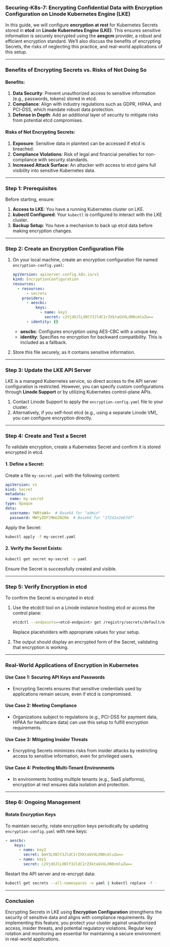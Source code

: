 ### Securing-K8s-7: Encrypting Confidential Data with Encryption Configuration on Linode Kubernetes Engine (LKE)

In this guide, we will configure **encryption at rest** for Kubernetes Secrets stored in **etcd** on **Linode Kubernetes Engine (LKE)**. This ensures sensitive information is securely encrypted using the **aesgcm** provider, a robust and efficient encryption standard. We’ll also discuss the benefits of encrypting Secrets, the risks of neglecting this practice, and real-world applications of this setup.

---

### Benefits of Encrypting Secrets vs. Risks of Not Doing So

#### **Benefits**:
1. **Data Security**: Prevent unauthorized access to sensitive information (e.g., passwords, tokens) stored in etcd.
2. **Compliance**: Align with industry regulations such as GDPR, HIPAA, and PCI-DSS, which mandate robust data protection.
3. **Defense in Depth**: Add an additional layer of security to mitigate risks from potential etcd compromises.

#### **Risks of Not Encrypting Secrets**:
1. **Exposure**: Sensitive data in plaintext can be accessed if etcd is breached.
2. **Compliance Violations**: Risk of legal and financial penalties for non-compliance with security standards.
3. **Increased Attack Surface**: An attacker with access to etcd gains full visibility into sensitive Kubernetes data.

---

### Step 1: Prerequisites

Before starting, ensure:
1. **Access to LKE**: You have a running Kubernetes cluster on LKE.
2. **kubectl Configured**: Your `kubectl` is configured to interact with the LKE cluster.
3. **Backup Setup**: You have a mechanism to back up etcd data before making encryption changes.

---

### Step 2: Create an Encryption Configuration File

1. On your local machine, create an encryption configuration file named `encryption-config.yaml`:

   ```yaml
   apiVersion: apiserver.config.k8s.io/v1
   kind: EncryptionConfiguration
   resources:
     - resources:
         - secrets
       providers:
         - aescbc:
             keys:
               - name: key1
                 secret: c2VjdXJlLXNlY3JldC1rZXktaGV4LXN0cmluZw==
         - identity: {}
   ```

   - **aescbc**: Configures encryption using AES-CBC with a unique key.
   - **identity**: Specifies no encryption for backward compatibility. This is included as a fallback.

2. Store this file securely, as it contains sensitive information.

---

### Step 3: Update the LKE API Server

LKE is a managed Kubernetes service, so direct access to the API server configuration is restricted. However, you can specify custom configurations through **Linode Support** or by utilizing Kubernetes control-plane APIs.

1. Contact Linode Support to apply the `encryption-config.yaml` file to your cluster.
2. Alternatively, if you self-host etcd (e.g., using a separate Linode VM), you can configure encryption directly.

---

### Step 4: Create and Test a Secret

To validate encryption, create a Kubernetes Secret and confirm it is stored encrypted in etcd.

#### 1. Define a Secret:

Create a file `my-secret.yaml` with the following content:

```yaml
apiVersion: v1
kind: Secret
metadata:
  name: my-secret
type: Opaque
data:
  username: YWRtaW4=  # Base64 for "admin"
  password: MWYyZDFlMmU2N2Rm  # Base64 for "1f2d1e2e67df"
```

Apply the Secret:

```bash
kubectl apply -f my-secret.yaml
```

#### 2. Verify the Secret Exists:

```bash
kubectl get secret my-secret -o yaml
```

Ensure the Secret is successfully created and visible.

---

### Step 5: Verify Encryption in etcd

To confirm the Secret is encrypted in etcd:

1. Use the etcdctl tool on a Linode instance hosting etcd or access the control plane:

   ```bash
   etcdctl --endpoints=<etcd-endpoint> get /registry/secrets/default/my-secret --cert=<path-to-cert> --key=<path-to-key> --cacert=<path-to-cacert>
   ```

   Replace placeholders with appropriate values for your setup.

2. The output should display an encrypted form of the Secret, validating that encryption is working.

---

### Real-World Applications of Encryption in Kubernetes

#### **Use Case 1: Securing API Keys and Passwords**
- Encrypting Secrets ensures that sensitive credentials used by applications remain secure, even if etcd is compromised.

#### **Use Case 2: Meeting Compliance**
- Organizations subject to regulations (e.g., PCI-DSS for payment data, HIPAA for healthcare data) can use this setup to fulfill encryption requirements.

#### **Use Case 3: Mitigating Insider Threats**
- Encrypting Secrets minimizes risks from insider attacks by restricting access to sensitive information, even for privileged users.

#### **Use Case 4: Protecting Multi-Tenant Environments**
- In environments hosting multiple tenants (e.g., SaaS platforms), encryption at rest ensures data isolation and protection.

---

### Step 6: Ongoing Management

#### Rotate Encryption Keys
To maintain security, rotate encryption keys periodically by updating `encryption-config.yaml` with new keys:

```yaml
- aescbc:
    keys:
      - name: key2
        secret: bmV3LXNlY3JldC1rZXktaGV4LXN0cmluZw==
      - name: key1
        secret: c2VjdXJlLXNlY3JldC1rZXktaGV4LXN0cmluZw==
```

Restart the API server and re-encrypt data:

```bash
kubectl get secrets --all-namespaces -o yaml | kubectl replace -f -
```

---

### Conclusion

Encrypting Secrets in LKE using **Encryption Configuration** strengthens the security of sensitive data and aligns with compliance requirements. By implementing this feature, you protect your cluster against unauthorized access, insider threats, and potential regulatory violations. Regular key rotation and monitoring are essential for maintaining a secure environment in real-world applications.
